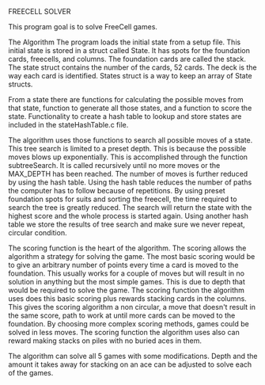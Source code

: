 FREECELL SOLVER

This program goal is to solve FreeCell games.

The Algorithm
The program loads the initial state from a setup file. This initial state is stored in a struct called State. It has spots for the foundation cards, freecells, and columns. The foundation cards are called the stack. The state struct contains the number of the cards, 52 cards. The deck is the way each card is identified. States struct is a way to keep an array of State structs.

From a state there are functions for calculating the possible moves from that state, function to generate all those states, and a function to score the state. Functionality to create a hash table to lookup and store states are included in the stateHashTable.c file.

The algorithm uses those functions to search all possible moves of a state. This tree search is limited to a preset depth. This is because the possible moves blows up exponentially. This is accomplished through the function subtreeSearch. It is called recursively until no more moves or the MAX_DEPTH has been reached. The number of moves is further reduced by using the hash table. Using the hash table reduces the number of paths the computer has to follow because of repetitions. By using preset foundation spots for suits and sorting the freecell, the time required to search the tree is greatly reduced. The search will return the state with the highest score and the whole process is started again. Using another hash table we store the results of tree search and make sure we never repeat, circular condition.

The scoring function is the heart of the algorithm. The scoring allows the algorithm a strategy for solving the game. The most basic scoring would be to give an arbitrary number of points every time a card is moved to the foundation. This usually works for a couple of moves but will result in no solution in anything but the most simple games. This is due to depth that would be required to solve the game. The scoring function the algorithm uses does this basic scoring plus rewards stacking cards in the columns. This gives the scoring algorithm a non circular, a move that doesn't result in the same score, path to work at until more cards can be moved to the foundation. By choosing more complex scoring methods, games could be solved in less moves. The scoring function the algorithm uses also can reward making stacks on piles with no buried aces in them.

The algorithm can solve all 5 games with some modifications. Depth and the amount it takes away for stacking on an ace can be adjusted to solve each of the games.
